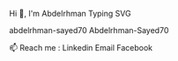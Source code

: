 Hi 👋, I'm Abdelrhman
Typing SVG

abdelrhman-sayed70 Abdelrhman-Sayed70

📫 Reach me :
Linkedin     Email     Facebook
